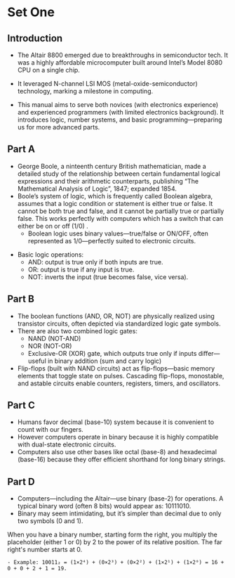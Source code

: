 # Set One

## Introduction

- The Altair 8800 emerged due to breakthroughs in semiconductor tech. It was a highly affordable microcomputer built around Intel’s Model 8080 CPU on a single chip.

- It leveraged N-channel LSI MOS (metal-oxide-semiconductor) technology, marking a milestone in computing.

- This manual aims to serve both novices (with electronics experience) and experienced programmers (with limited electronics background). It introduces logic, number systems, and basic programming—preparing us for more advanced parts.

## Part A
* George Boole, a ninteenth century British mathematician, made a detailed study of the relationship between certain fundamental logical expressions and their arithmetic counterparts, publishing “The Mathematical Analysis of Logic”, 1847; expanded 1854.
* Boole’s system of logic, which is frequently called Boolean algebra, assumes that a logic condition or statement is either true or false. It cannot be both true and false, and it cannot be partially true or partially false. This works perfectly with computers which has a switch that can either be on or off (1/0)
.
	- Boolean logic uses binary values—true/false or ON/OFF, often represented as 1/0—perfectly suited to electronic circuits.

- Basic logic operations:
	- AND: output is true only if both inputs are true.
	- OR: output is true if any input is true.
	- NOT: inverts the input (true becomes false, vice versa).


## Part B
- The boolean functions (AND, OR, NOT) are physically realized using transistor circuits, often depicted via standardized logic gate symbols.
- There are also two combined logic gates:
	- NAND (NOT-AND)
	- NOR (NOT-OR)
	- Exclusive-OR (XOR) gate, which outputs true only if inputs differ—useful in binary addition (sum and carry logic)
- Flip-flops (built with NAND circuits) act as flip-flops—basic memory elements that toggle state on pulses. Cascading flip-flops, monostable, and astable circuits enable counters, registers, timers, and oscillators.
## Part C
* Humans favor decimal (base-10) system because it is convenient to count with our fingers. 
* However computers operate in binary because it is highly compatible with dual-state electronic circuits.
* Computers also use other bases like octal (base-8) and hexadecimal (base-16) because they offer efficient shorthand for long binary strings.

## Part D

- Computers—including the Altair—use binary (base-2) for operations. A typical binary word (often 8 bits) would appear as: 10111010. 
- Binary may seem intimidating, but it’s simpler than decimal due to only two symbols (0 and 1). 

When you have a binary number, starting form the right, you multiply the placeholder (either 1 or 0) by 2 to the power of its relative position. The far right's number starts at 0. 

	- Example: 10011₂ = (1×2⁴) + (0×2³) + (0×2²) + (1×2¹) + (1×2⁰) = 16 + 0 + 0 + 2 + 1 = 19.


